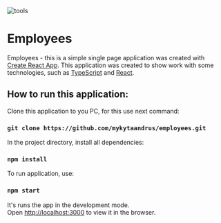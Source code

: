 ![tools](https://github.com/mykytaandrus/old-projects/blob/master/employees.png)

# Employees

Employees - this is a simple single page application was created with [Create React App](https://github.com/facebook/create-react-app).
This application was created to show work with some technologies, such as [TypeScript](https://www.typescriptlang.org) and [React](https://reactjs.org).

## How to run this application:

Clone this application to you PC, for this use next command:

### `git clone https://github.com/mykytaandrus/employees.git`

In the project directory, install all dependencies:

### `npm install`

To run application, use:

### `npm start`

It's runs the app in the development mode.\
Open [http://localhost:3000](http://localhost:3000) to view it in the browser.
 
